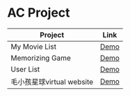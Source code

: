 # AC Project

| Project  | Link |
| ------------- |:-------------:|
| My Movie List     | [Demo](https://weilocus.github.io/ac_practice/my-movie-list/)     |
| Memorizing Game      | [Demo](https://weilocus.github.io/ac_practice/MemorizingGame/)     |
| User List      | [Demo](https://weilocus.github.io/ac_practice/User-list)     |
| 毛小孩星球virtual website | [Demo](https://weilocus.github.io/ac_practice/%E6%AF%9B%E5%B0%8F%E5%AD%A9%E6%98%9F%E7%90%83virtual%20website/) |